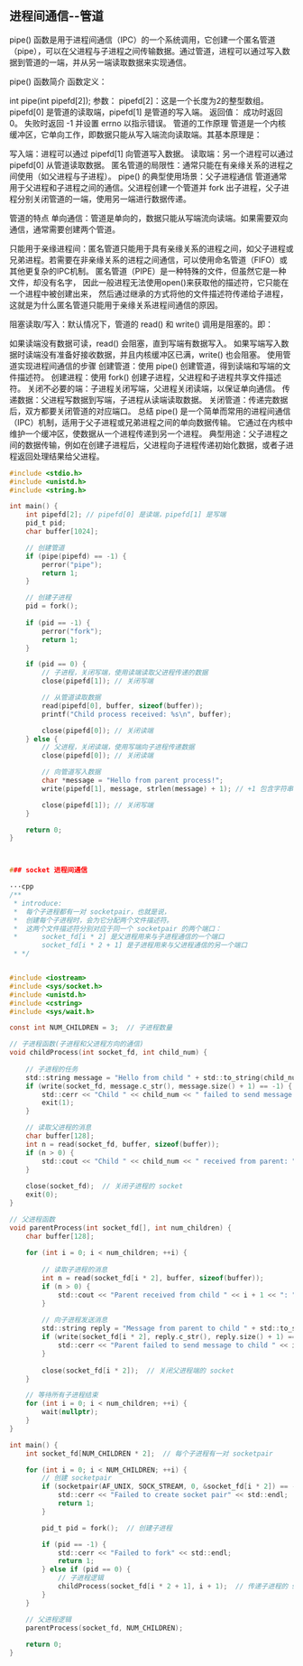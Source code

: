 ## 进程间通信--管道

pipe() 函数是用于进程间通信（IPC）的一个系统调用，它创建一个匿名管道（pipe），可以在父进程与子进程之间传输数据。通过管道，进程可以通过写入数据到管道的一端，并从另一端读取数据来实现通信。

pipe() 函数简介
函数定义：

int pipe(int pipefd[2]);
参数：
pipefd[2]：这是一个长度为2的整型数组。pipefd[0] 是管道的读取端，pipefd[1] 是管道的写入端。
返回值：
成功时返回 0。
失败时返回 -1 并设置 errno 以指示错误。
管道的工作原理
管道是一个内核缓冲区，它单向工作，即数据只能从写入端流向读取端。其基本原理是：

写入端：进程可以通过 pipefd[1] 向管道写入数据。
读取端：另一个进程可以通过 pipefd[0] 从管道读取数据。
匿名管道的局限性：通常只能在有亲缘关系的进程之间使用（如父进程与子进程）。
pipe() 的典型使用场景：父子进程通信
管道通常用于父进程和子进程之间的通信。父进程创建一个管道并 fork 出子进程，父子进程分别关闭管道的一端，使用另一端进行数据传递。


管道的特点
单向通信：管道是单向的，数据只能从写端流向读端。如果需要双向通信，通常需要创建两个管道。

只能用于亲缘进程间：匿名管道只能用于具有亲缘关系的进程之间，如父子进程或兄弟进程。若需要在非亲缘关系的进程之间通信，可以使用命名管道（FIFO）或其他更复杂的IPC机制。
匿名管道（PIPE）是一种特殊的文件，但虽然它是一种文件，却没有名字， 因此一般进程无法使用open()来获取他的描述符，它只能在一个进程中被创建出来， 然后通过继承的方式将他的文件描述符传递给子进程，这就是为什么匿名管道只能用于亲缘关系进程间通信的原因。

阻塞读取/写入：默认情况下，管道的 read() 和 write() 调用是阻塞的。即：

如果读端没有数据可读，read() 会阻塞，直到写端有数据写入。
如果写端写入数据时读端没有准备好接收数据，并且内核缓冲区已满，write() 也会阻塞。
使用管道实现进程间通信的步骤
创建管道：使用 pipe() 创建管道，得到读端和写端的文件描述符。
创建进程：使用 fork() 创建子进程，父进程和子进程共享文件描述符。
关闭不必要的端：子进程关闭写端，父进程关闭读端，以保证单向通信。
传递数据：父进程写数据到写端，子进程从读端读取数据。
关闭管道：传递完数据后，双方都要关闭管道的对应端口。
总结
pipe() 是一个简单而常用的进程间通信（IPC）机制，适用于父子进程或兄弟进程之间的单向数据传输。
它通过在内核中维护一个缓冲区，使数据从一个进程传递到另一个进程。
典型用途：父子进程之间的数据传输，例如在创建子进程后，父进程向子进程传递初始化数据，或者子进程返回处理结果给父进程。


```c
#include <stdio.h>
#include <unistd.h>
#include <string.h>

int main() {
    int pipefd[2]; // pipefd[0] 是读端，pipefd[1] 是写端
    pid_t pid;
    char buffer[1024];

    // 创建管道
    if (pipe(pipefd) == -1) {
        perror("pipe");
        return 1;
    }

    // 创建子进程
    pid = fork();
    
    if (pid == -1) {
        perror("fork");
        return 1;
    }

    if (pid == 0) {
        // 子进程，关闭写端，使用读端读取父进程传递的数据
        close(pipefd[1]); // 关闭写端

        // 从管道读取数据
        read(pipefd[0], buffer, sizeof(buffer));
        printf("Child process received: %s\n", buffer);

        close(pipefd[0]); // 关闭读端
    } else {
        // 父进程，关闭读端，使用写端向子进程传递数据
        close(pipefd[0]); // 关闭读端

        // 向管道写入数据
        char *message = "Hello from parent process!";
        write(pipefd[1], message, strlen(message) + 1); // +1 包含字符串结束符

        close(pipefd[1]); // 关闭写端
    }

    return 0;
}



### socket 进程间通信

···cpp
/**
 * introduce:
 *  每个子进程都有一对 socketpair，也就是说，
 *  创建每个子进程时，会为它分配两个文件描述符。
 *  这两个文件描述符分别对应于同一个 socketpair 的两个端口：
 *      socket_fd[i * 2] 是父进程用来与子进程通信的一个端口
        socket_fd[i * 2 + 1] 是子进程用来与父进程通信的另一个端口
 * */ 


#include <iostream>
#include <sys/socket.h>
#include <unistd.h>
#include <cstring>
#include <sys/wait.h>

const int NUM_CHILDREN = 3;  // 子进程数量

// 子进程函数(子进程和父进程方向的通信)
void childProcess(int socket_fd, int child_num) {
    
    // 子进程的任务
    std::string message = "Hello from child " + std::to_string(child_num) + "!";
    if (write(socket_fd, message.c_str(), message.size() + 1) == -1) {
        std::cerr << "Child " << child_num << " failed to send message." << std::endl;
        exit(1);
    }

    // 读取父进程的消息
    char buffer[128];
    int n = read(socket_fd, buffer, sizeof(buffer));
    if (n > 0) {
        std::cout << "Child " << child_num << " received from parent: " << buffer << std::endl;
    }
    
    close(socket_fd);  // 关闭子进程的 socket
    exit(0);
}

// 父进程函数
void parentProcess(int socket_fd[], int num_children) {
    char buffer[128];
    
    for (int i = 0; i < num_children; ++i) {
        
        // 读取子进程的消息
        int n = read(socket_fd[i * 2], buffer, sizeof(buffer));
        if (n > 0) {
            std::cout << "Parent received from child " << i + 1 << ": " << buffer << std::endl;
        }
        
        // 向子进程发送消息
        std::string reply = "Message from parent to child " + std::to_string(i + 1);
        if (write(socket_fd[i * 2], reply.c_str(), reply.size() + 1) == -1) {
            std::cerr << "Parent failed to send message to child " << i + 1 << "." << std::endl;
        }
        
        close(socket_fd[i * 2]);  // 关闭父进程端的 socket
    }

    // 等待所有子进程结束
    for (int i = 0; i < num_children; ++i) {
        wait(nullptr);
    }
}

int main() {
    int socket_fd[NUM_CHILDREN * 2];  // 每个子进程有一对 socketpair

    for (int i = 0; i < NUM_CHILDREN; ++i) {
        // 创建 socketpair
        if (socketpair(AF_UNIX, SOCK_STREAM, 0, &socket_fd[i * 2]) == -1) {
            std::cerr << "Failed to create socket pair" << std::endl;
            return 1;
        }

        pid_t pid = fork();  // 创建子进程

        if (pid == -1) {
            std::cerr << "Failed to fork" << std::endl;
            return 1;
        } else if (pid == 0) {
            // 子进程逻辑
            childProcess(socket_fd[i * 2 + 1], i + 1);  // 传递子进程的 socket
        }
    }

    // 父进程逻辑
    parentProcess(socket_fd, NUM_CHILDREN);
    
    return 0;
}
